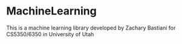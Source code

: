 # MachineLearning
This is a machine learning library developed by Zachary Bastiani for CS5350/6350 in University of Utah
